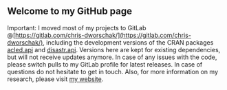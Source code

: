 ## Welcome to my GitHub page

Important: I moved most of my projects to GitLab @[https://gitlab.com/chris-dworschak/](https://gitlab.com/chris-dworschak/), including the development versions of the CRAN packages [acled.api](https://CRAN.R-project.org/package=acled.api) and [disastr.api](https://CRAN.R-project.org/package=disastr.api). Versions here are kept for existing dependencies, but will not receive updates anymore. In case of any issues with the code, please switch pulls to my GitLab profile for latest releases. In case of questions do not hesitate to get in touch. Also, for more information on my research, please visit [my website](https://www.chrisdworschak.com/).
